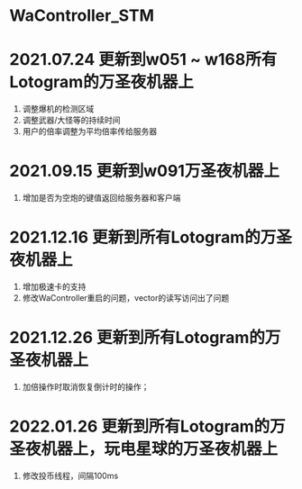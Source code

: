# WaController_STM

# 2021.07.24    更新到w051 ~ w168所有Lotogram的万圣夜机器上
1. 调整爆机的检测区域
2. 调整武器/大怪等的持续时间
3. 用户的倍率调整为平均倍率传给服务器


# 2021.09.15    更新到w091万圣夜机器上
1. 增加是否为空炮的键值返回给服务器和客户端


# 2021.12.16    更新到所有Lotogram的万圣夜机器上
1. 增加极速卡的支持
2. 修改WaController重启的问题，vector的读写访问出了问题

# 2021.12.26    更新到所有Lotogram的万圣夜机器上
1. 加倍操作时取消恢复倒计时的操作；

# 2022.01.26    更新到所有Lotogram的万圣夜机器上，玩电星球的万圣夜机器上
1. 修改投币线程，间隔100ms
